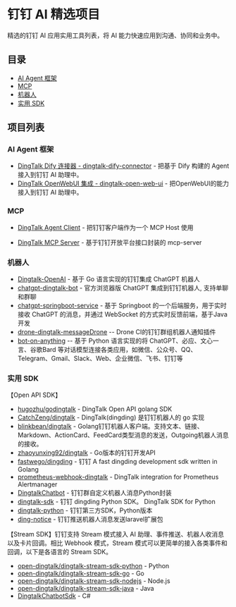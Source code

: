 # 钉钉 AI 精选项目

精选的钉钉 AI 应用实用工具列表，将 AI 能力快速应用到沟通、协同和业务中。

## 目录

- [AI Agent 框架](#ai-agent-框架)
- [MCP](#mcp)
- [机器人](#机器人)
- [实用 SDK](#实用-sdk)

## 项目列表


### AI Agent 框架

- [DingTalk Dify 连接器 - dingtalk-dify-connector](https://github.com/chzealot/dingtalk-dify-connector) - 把基于 Dify 构建的 Agent 接入到钉钉 AI 助理中。
- [DingTalk OpenWebUI 集成 - dingtalk-open-web-ui](https://github.com/xlb1130/dingtalk-open-web-ui) - 把OpenWebUI的能力接入到钉钉 AI 助理中。

### MCP

- [DingTalk Agent Client](https://github.com/darrenyao/dingtalk-agent-client) - 把钉钉客户端作为一个 MCP Host 使用

- [DingTalk MCP Server](https://github.com/darrenyao/dingtalk-mcp-server) - 基于钉钉开放平台接口封装的 mcp-server

### 机器人

- [Dingtalk-OpenAI](https://github.com/ConnectAI-E/Dingtalk-OpenAI) - 基于 Go 语言实现的钉钉集成 ChatGPT 机器人
- [chatgpt-dingtalk-bot](https://github.com/anyidea/chatgpt-dingtalk-bot) - 官方浏览器版 ChatGPT 集成到钉钉机器人, 支持单聊和群聊
- [chatgpt-springboot-service](https://github.com/zccbbg/chatgpt-springboot-service) - 基于 Springboot 的一个后端服务，用于实时接收 ChatGPT 的消息，并通过 WebSocket 的方式实时反馈前端，基于Java开发
- [drone-dingtalk-messageDrone](https://github.com/lddsb/drone-dingtalk-messageDrone) -- Drone CI的钉钉群组机器人通知插件
- [bot-on-anything](https://github.com/zhayujie/bot-on-anything) -- 基于 Python 语言实现的将 ChatGPT、必应、文心一言、谷歌Bard 等对话模型连接各类应用，如微信、公众号、QQ、Telegram、Gmail、Slack、Web、企业微信、飞书、钉钉等

### <span id="sdk">实用 SDK</span>

【Open API SDK】

- [hugozhu/godingtalk](https://github.com/hugozhu/godingtalk) - DingTalk Open API golang SDK
- [CatchZeng/dingtalk](https://github.com/CatchZeng/dingtalk) - DingTalk(dingding) 是钉钉机器人的 go 实现
- [blinkbean/dingtalk](https://github.com/blinkbean/dingtalk) - Golang钉钉机器人客户端。支持文本、链接、Markdown、ActionCard、FeedCard类型消息的发送，Outgoing机器人消息的接收。
- [zhaoyunxing92/dingtalk](https://github.com/zhaoyunxing92/dingtalk) - Go版本的钉钉开发API
- [fastwego/dingding](https://github.com/fastwego/dingding) - 钉钉 A fast dingding development sdk written in Golang
- [prometheus-webhook-dingtalk](https://github.com/timonwong/prometheus-webhook-dingtalk) - DingTalk integration for Prometheus Alertmanager
- [DingtalkChatbot](https://github.com/zhuifengshen/DingtalkChatbot) - 钉钉群自定义机器人消息Python封装
- [dingtalk-sdk](https://github.com/007gzs/dingtalk-sdk) - 钉钉 dingding Python SDK。 DingTalk SDK for Python
- [dingtalk-python](https://github.com/blackmatrix7/dingtalk-python) - 钉钉第三方SDK，Python版本
- [ding-notice](https://github.com/wowiwj/ding-notice) - 钉钉推送机器人消息发送laravel扩展包


【Stream SDK】钉钉支持 Stream 模式接入 AI 助理、事件推送、机器人收消息以及卡片回调。相比 Webhook 模式，Stream 模式可以更简单的接入各类事件和回调，以下是各语言的 Stream SDK。

- [open-dingtalk/dingtalk-stream-sdk-python](https://github.com/open-dingtalk/dingtalk-stream-sdk-python) - Python
- [open-dingtalk/dingtalk-stream-sdk-go](https://github.com/open-dingtalk/dingtalk-stream-sdk-go) - Go
- [open-dingtalk/dingtalk-stream-sdk-nodejs](https://github.com/open-dingtalk/dingtalk-stream-sdk-nodejs) - Node.js
- [open-dingtalk/dingtalk-stream-sdk-java](https://github.com/open-dingtalk/dingtalk-stream-sdk-java) - Java
- [DingtalkChatbotSdk](https://github.com/yuzd/DingtalkChatbotSdk) - C#
